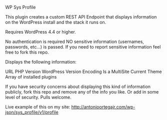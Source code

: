 WP Sys Profile

This plugin creates a custom REST API Endpoint that displays information on the WordPress install and the stack it runs on.

Requires WordPress 4.4 or higher.

No authentication is required
NO sensitive information (usernames, passwords, etc...) is passed. If you need to report sensitive information feel free to fork this repo.

Displays the following information:

URL
PHP Version
WordPress Version
Encoding
Is a MultiSite
Current Theme
Array of installed plugins

If you have security concerns about displaying this kind of information publicly, fork this repo and remove any of the info you like. Or add in some level of security. Pulls welcome.


Live example of this on my site: http://antonioortegajr.com/wp-json/sys_profile/v1/profile
